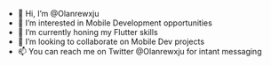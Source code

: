 - 👋 Hi, I’m @Olanrewxju
- 👀 I’m interested in Mobile Development opportunities
- 🌱 I’m currently honing my Flutter skills 
- 💞️ I’m looking to collaborate on Mobile Dev projects
- 📫 You can reach me on Twitter @Olanrewxju for intant messaging


